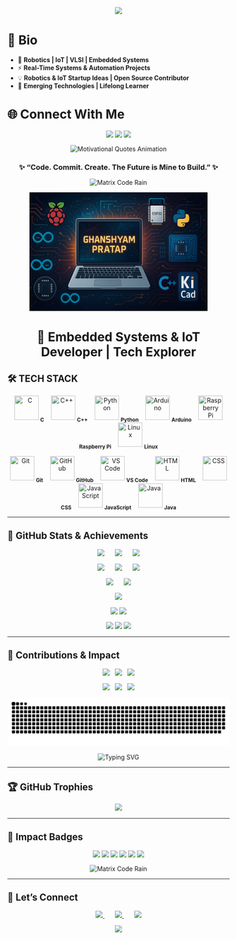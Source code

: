 <!-- Header --> <p align="center"> <img src="https://capsule-render.vercel.app/api?type=waving&color=0:ff9966,100:ff5e62&height=200&section=header&text=👋%20Hi,%20I'm%20Ghanshyam%20Pratap&fontSize=35&fontColor=ffffff&animation=fadeIn&fontAlignY=35" /> </p>
# 📝 Bio 

- 🤖 **Robotics | IoT | VLSI | Embedded Systems**  
- ⚡ **Real-Time Systems & Automation Projects**  
- 💡 **Robotics & IoT Startup Ideas | Open Source Contributor**  
- 🌱 **Emerging Technologies | Lifelong Learner**
# 🌐 Connect With Me  

<p align="center">
  <a href="mailto:ghanshyamsingh85165@gmail.com"><img src="https://img.shields.io/badge/Email-D14836?style=for-the-badge&logo=gmail&logoColor=white"/></a>
  <a href="https://www.instagram.com/ghanshyam__pratap_singh"><img src="https://img.shields.io/badge/Instagram-E4405F?style=for-the-badge&logo=instagram&logoColor=white"/></a>
  <a href="https://www.linkedin.com/in/ghanshyampratapsingh"><img src="https://img.shields.io/badge/LinkedIn-0A66C2?style=for-the-badge&logo=linkedin&logoColor=white"/></a>
</p>

<!-- Motivational Quotes Typing Animation -->
<p align="center">
  <img
    src="https://readme-typing-svg.demolab.com?font=Fira+Code&weight=700&size=22&duration=2400&pause=900&color=00FFB3&center=true&vCenter=true&repeat=true&width=720&height=70&lines=Dream+big%2C+ship+small.;Consistency+beats+motivation.;Code.+Commit.+Conquer.;Build+%3E+Talk.;Learn.+Unlearn.+Relearn.;Start+now%2C+iterate+fast.;Break+things%2C+learn+quick.;Focus%2C+finish%2C+ship."
    alt="Motivational Quotes Animation"
  />
</p>

<h3 align="center">✨ “Code. Commit. Create. The Future is Mine to Build.” ✨</h3>
<div align="center">
  <img src="https://raw.githubusercontent.com/abhisheknaiidu/abhisheknaiidu/master/code.gif"
       alt="Matrix Code Rain" width="800" />
</div>




<!-- Banner Image --> <p align="center"> <img src="https://raw.githubusercontent.com/ghanshyampratap/ghanshyampratap/main/assets/ChatGPT%20Image%20May%201%2C%202025%2C%2004_50_12%20AM.png" alt="banner" width="80%" /> </p>

<h1 align="center">🚀 Embedded Systems & IoT Developer | Tech Explorer</h1>




## **🛠 TECH STACK**

<p align="center">
  <img src="https://skillicons.dev/icons?i=c" title="C" width="55" height="55" /> <sub><b>C</b></sub>&nbsp;&nbsp;&nbsp;
  <img src="https://skillicons.dev/icons?i=cpp" title="C++" width="55" height="55" /> <sub><b>C++</b></sub>&nbsp;&nbsp;&nbsp;
  <img src="https://skillicons.dev/icons?i=python" title="Python" width="55" height="55" /> <sub><b>Python</b></sub>&nbsp;&nbsp;&nbsp;
  <img src="https://skillicons.dev/icons?i=arduino" title="Arduino" width="55" height="55" /> <sub><b>Arduino</b></sub>&nbsp;&nbsp;&nbsp;
  <img src="https://skillicons.dev/icons?i=raspberrypi" title="Raspberry Pi" width="55" height="55" /> <sub><b>Raspberry Pi</b></sub>&nbsp;&nbsp;&nbsp;
  <img src="https://skillicons.dev/icons?i=linux" title="Linux" width="55" height="55" /> <sub><b>Linux</b></sub>
</p>

<p align="center">
  <img src="https://skillicons.dev/icons?i=git" title="Git" width="55" height="55" /> <sub><b>Git</b></sub>&nbsp;&nbsp;&nbsp;
  <img src="https://skillicons.dev/icons?i=github" title="GitHub" width="55" height="55" /> <sub><b>GitHub</b></sub>&nbsp;&nbsp;&nbsp;
  <img src="https://skillicons.dev/icons?i=vscode" title="VS Code" width="55" height="55" /> <sub><b>VS Code</b></sub>&nbsp;&nbsp;&nbsp;
  <img src="https://skillicons.dev/icons?i=html" title="HTML" width="55" height="55" /> <sub><b>HTML</b></sub>&nbsp;&nbsp;&nbsp;
  <img src="https://skillicons.dev/icons?i=css" title="CSS" width="55" height="55" /> <sub><b>CSS</b></sub>&nbsp;&nbsp;&nbsp;
  <img src="https://skillicons.dev/icons?i=js" title="JavaScript" width="55" height="55" /> <sub><b>JavaScript</b></sub>&nbsp;&nbsp;&nbsp;
  <img src="https://skillicons.dev/icons?i=java" title="Java" width="55" height="55" /> <sub><b>Java</b></sub>
</p>

---
## 🚀 GitHub Stats & Achievements

<!-- Badges: 3 per row -->
<p align="center">
  <img src="https://img.shields.io/badge/500%2B_Commits-Active_Contributor-brightgreen?style=for-the-badge&logo=github" />&nbsp;&nbsp;&nbsp;&nbsp;&nbsp;
  <img src="https://img.shields.io/badge/Top_Languages-Python_C%2B%2B-blue?style=for-the-badge&logo=python" />&nbsp;&nbsp;&nbsp;&nbsp;&nbsp;
  <img src="https://img.shields.io/badge/Open_Source_Projects-15%2B-orange?style=for-the-badge&logo=open-source" />
</p>

<p align="center">
  <img src="https://img.shields.io/badge/Problem_Solving-Expert-yellow?style=for-the-badge&logo=leetcode" />&nbsp;&nbsp;&nbsp;&nbsp;&nbsp;
  <img src="https://img.shields.io/badge/Robotics_IoT_Projects-10%2B-red?style=for-the-badge&logo=arduino" />&nbsp;&nbsp;&nbsp;&nbsp;&nbsp;
  <img src="https://img.shields.io/badge/Repositories-25-purple?style=for-the-badge&logo=github" />
</p>

<!-- GitHub Stats Images -->
<p align="center">
  <!-- Main Stats -->
  <img src="https://github-readme-stats.vercel.app/api?username=ghanshyampratap&show_icons=true&theme=radical&hide_border=true&border_radius=15&include_all_commits=true&count_private=true" height="175" />&nbsp;&nbsp;&nbsp;&nbsp;&nbsp;
  
  <!-- Streak Stats -->
  <img src="https://streak-stats.demolab.com?user=ghanshyampratap&theme=radical&hide_border=true&border_radius=15" height="175" />
</p>

<!-- Top Languages -->
<p align="center">
  <img src="https://github-readme-stats.vercel.app/api/top-langs/?username=ghanshyampratap&layout=compact&theme=radical&hide_border=true&border_radius=15" height="165" />
</p>

<p align="center">
  <img src="https://img.shields.io/badge/Mindset-Growth%20&%20Consistency-yellow?style=for-the-badge&logo=target" />
  <img src="https://img.shields.io/badge/Passion-Tech%20%7C%20YouTube%20%7C%20Innovation-pink?style=for-the-badge&logo=youtube" />
</p>

<p align="center">
  <img src="https://img.shields.io/badge/Open_Source-Contributor-blue?style=for-the-badge&logo=github" />
  <img src="https://img.shields.io/badge/Problem%20Solver-Always%20Learning-orange?style=for-the-badge&logo=codeforces" />
  <img src="https://img.shields.io/badge/Team%20Player-Collaborator-green?style=for-the-badge&logo=teams" />
</p>

---
## 📅 Contributions & Impact

<p align="center">
  <!-- Row 1: Core Stats -->
  <img src="https://img.shields.io/badge/Contributions-1000%2B-success?style=for-the-badge&logo=github&logoColor=white" />&nbsp;&nbsp;
  <img src="https://img.shields.io/badge/Pull_Requests_Merged-150-blueviolet?style=for-the-badge&logo=git&logoColor=white" />&nbsp;&nbsp;
  <img src="https://img.shields.io/badge/Issues_Resolved-75-ff4500?style=for-the-badge&logo=githubactions&logoColor=white" />
</p>

<p align="center">
  <!-- Row 2: Projects -->
  <img src="https://img.shields.io/badge/Open_Source_Projects-15-important?style=for-the-badge&logo=open-source-initiative&logoColor=white" />&nbsp;&nbsp;
  <img src="https://img.shields.io/badge/Repositories-25-informational?style=for-the-badge&logo=github" />&nbsp;&nbsp;
  <img src="https://img.shields.io/badge/Forks-30-yellow?style=for-the-badge&logo=gitlab" />
</p>

<!-- Animated Contribution Snake -->
<p align="center">
  <img src="https://raw.githubusercontent.com/Platane/snk/output/github-contribution-grid-snake.svg" alt="snake animation" />
</p>

<!-- Animated Typing Effect -->
<p align="center">
  <img src="https://readme-typing-svg.herokuapp.com?font=Fira+Code&weight=600&size=22&pause=1000&color=FF5733&center=true&vCenter=true&width=600&lines=🚀+Open+Source+Contributor;🔥+Passionate+Problem+Solver;🌎+Building+Impactful+Projects;✨+Always+Learning+%26+Growing" alt="Typing SVG" />
</p>

---

## 🏆 GitHub Trophies

<p align="center">
  <img src="https://github-profile-trophy.vercel.app/?username=ghanshyampratap&theme=matrix&no-bg=true&no-frame=true&margin-w=12&margin-h=12&column=6" />
</p>

---

## 💎 Impact Badges

<p align="center">
  <img src="https://komarev.com/ghpvc/?username=ghanshyampratap&color=brightgreen&style=for-the-badge" />
  <img src="https://img.shields.io/github/followers/ghanshyampratap?style=for-the-badge&color=blue" />
  <img src="https://img.shields.io/github/stars/ghanshyampratap?style=for-the-badge&color=yellow" />
  <img src="https://img.shields.io/badge/Total%20Commits-500%2B-brightgreen?style=for-the-badge&logo=github" />
  <img src="https://img.shields.io/badge/Open%20Source%20Projects-15%2B-blue?style=for-the-badge&logo=github" />
  <img src="https://img.shields.io/badge/Contributions-Active%20Daily-orange?style=for-the-badge&logo=github" />
</p>


<p align="center">
  <img src="https://raw.githubusercontent.com/abhisheknaiidu/abhisheknaiidu/master/code.gif" alt="Matrix Code Rain" />
</p>


---
## 💬 Let’s Connect

<p align="center">
  <a href="mailto:ghanshyamsingh85165@gmail.com">
    <img src="https://img.shields.io/badge/Email-D14836?style=for-the-badge&logo=gmail&logoColor=white"/>
  </a>&nbsp;&nbsp;&nbsp;&nbsp;&nbsp;
  
  <a href="https://www.instagram.com/ghanshyam__pratap_singh">
    <img src="https://img.shields.io/badge/Instagram-E4405F?style=for-the-badge&logo=instagram&logoColor=white"/>
  </a>&nbsp;&nbsp;&nbsp;&nbsp;&nbsp;
  
  <a href="https://www.linkedin.com/in/ghanshyampratapsingh">
    <img src="https://img.shields.io/badge/LinkedIn-0077B5?style=for-the-badge&logo=linkedin&logoColor=white"/>
  </a>
</p>


<!-- Footer Banner -->
<p align="center">
  <img src="https://capsule-render.vercel.app/api?type=waving&color=0:00f2fe,100:4facfe&height=150&section=footer" />
</p>
